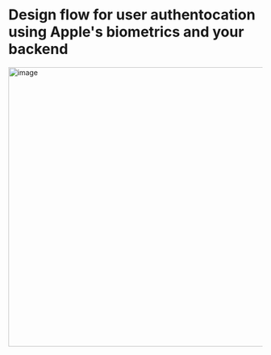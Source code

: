 # Design flow for user authentocation using Apple's biometrics and your backend 


<img width="554" alt="image" src="https://github.com/user-attachments/assets/34396736-be81-4d13-b1ff-7e139ff643ea">
